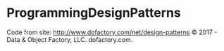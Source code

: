 # ProgrammingDesignPatterns

Code from site: http://www.dofactory.com/net/design-patterns
© 2017 - Data & Object Factory, LLC.  dofactory.com.
